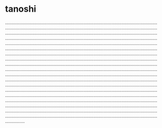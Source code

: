 # tanoshi

....................................................................................................................................................................................................................................................................................................................................................................................................................................................................................................................................................................................................................................................................................................................................................................................................................................................................................................................................................................................................................................................................................................................................................................................................................................................................................................................................................................................................................................................................................................................................................................................................................................................................................................................................................................................................................................................................................................................................................................................................................................................................................................................................................................................................................................................................................................................................................................................................................................................................